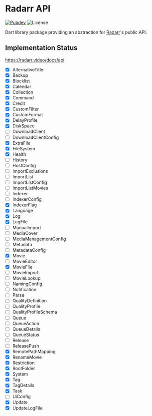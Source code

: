# Radarr API

[![Pubdev][pubdev-shield]][pubdev]
![License][license-shield]

Dart library package providing an abstraction for [Radarr](https://radarr.video)'s public API.

## Implementation Status

https://radarr.video/docs/api

- [x] AlternativeTitle
- [x] Backup
- [x] Blocklist
- [x] Calendar
- [x] Collection
- [x] Command
- [x] Credit
- [x] CustomFilter
- [x] CustomFormat
- [x] DelayProfile
- [x] DiskSpace
- [ ] DownloadClient
- [ ] DownloadClientConfig
- [x] ExtraFile
- [x] FileSystem
- [x] Health
- [ ] History
- [ ] HostConfig
- [ ] ImportExclusions
- [ ] ImportList
- [ ] ImportListConfig
- [ ] ImportListMovies
- [ ] Indexer
- [ ] IndexerConfig
- [x] IndexerFlag
- [x] Language
- [x] Log
- [x] LogFile
- [ ] ManualImport
- [ ] MediaCover
- [ ] MediaManagementConfig
- [ ] Metadata
- [ ] MetadataConfig
- [x] Movie
- [ ] MovieEditor
- [x] MovieFile
- [ ] MovieImport
- [ ] MovieLookup
- [ ] NamingConfig
- [ ] Notification
- [ ] Parse
- [ ] QualityDefinition
- [ ] QualityProfile
- [ ] QualityProfileSchema
- [ ] Queue
- [ ] QueueAction
- [ ] QueueDetails
- [ ] QueueStatus
- [ ] Release
- [ ] ReleasePush
- [x] RemotePathMapping
- [x] RenameMovie
- [x] Restriction
- [x] RootFolder
- [x] System
- [x] Tag
- [x] TagDetails
- [x] Task
- [ ] UiConfig
- [x] Update
- [x] UpdateLogFile

[license-shield]: https://img.shields.io/github/license/RoninComputer/dart-radarr-api?style=for-the-badge
[pubdev]: https://pub.dev/packages/radarr_api/
[pubdev-shield]: https://img.shields.io/pub/v/radarr_api.svg?style=for-the-badge
